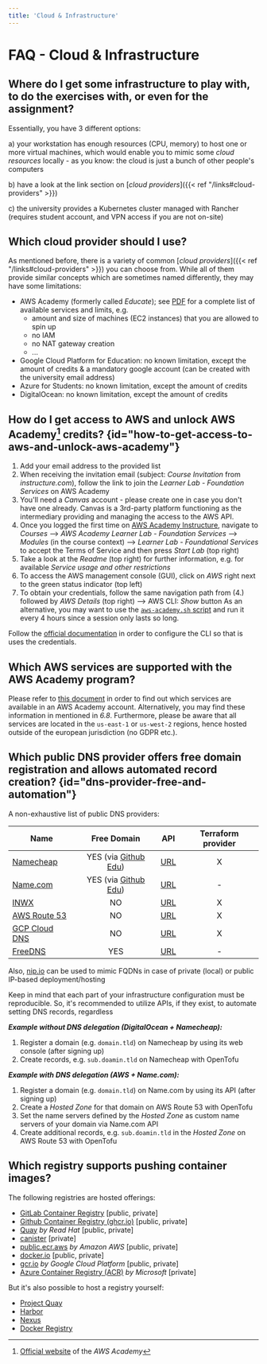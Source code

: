 ```yaml
---
title: 'Cloud & Infrastructure'
---
```



FAQ - Cloud & Infrastructure
============================


## Where do I get some infrastructure to play with, to do the exercises with, or even for the assignment?

Essentially, you have 3 different options:

a) your workstation has enough resources (CPU, memory) to host one or more virtual machines, which would enable you
   to mimic some *cloud resources* locally - as you know: the cloud is just a bunch of other people's computers

b) have a look at the link section on [*cloud providers*]({{< ref "/links#cloud-providers" >}})

c) the university provides a Kubernetes cluster managed with Rancher (requires student account, and VPN access if you
   are not on-site)


## Which cloud provider should I use?

As mentioned before, there is a variety of common [*cloud providers*]({{< ref "/links#cloud-providers" >}}) you can choose from.
While all of them provide similar concepts which are sometimes named differently, they may have some limitations:

* AWS Academy (formerly called *Educate*); see
  [PDF](/assets/AWS-Academy-Learner-Lab_Services_20230518.pdff) for a complete list of available services and limits, e.g.
  * amount and size of machines (EC2 instances) that you are allowed to spin up
  * no IAM
  * no NAT gateway creation
  * ...  
* Google Cloud Platform for Education: no known limitation, except the amount of credits & a mandatory google
  account (can be created with the university email address)
* Azure for Students: no known limitation, except the amount of credits
* DigitalOcean: no known limitation, except the amount of credits


## How do I get access to AWS and unlock AWS Academy[^1] credits? {id="how-to-get-access-to-aws-and-unlock-aws-academy"}

1. Add your email address to the provided list
2. When receiving the invitation email (subject: *Course Invitation* from *instructure.com*), follow the link to join
   the *Learner Lab - Foundation Services* on AWS Academy
3. You'll need a *Canvas* account - please create one in case you don't have one already. Canvas is a 3rd-party platform
   functioning as the intermediary providing and managing the access to the AWS API.
4. Once you logged the first time on [AWS Academy Instructure](https://awsacademy.instructure.com/login/canvas),
   navigate to *Courses* --> *AWS Academy Learner Lab - Foundation Services* --> *Modules* (in the course context) --> 
   *Learner Lab - Foundational Services* to accept the Terms of Service and then press *Start Lab* (top right)
5. Take a look at the *Readme* (top right) for further information, e.g. for available *Service usage and other
   restrictions*
6. To access the AWS management console (GUI), click on *AWS* right next to the green status indicator (top left)
7. To obtain your credentials, follow the same navigation path from (4.) followed by *AWS Details* (top right) --> AWS
   CLI: *Show* button
   As an alternative, you may want to use the 
   [`aws-academy.sh` script](https://github.com/lucendio/lecture-devops-code/blob/master/hack/aws-academy.sh)
   and run it every 4 hours since a session only lasts so long.

Follow the [official documentation](https://docs.aws.amazon.com/cli/latest/userguide/cli-configure-files.html) in order
to configure the CLI so that is uses the credentials.

[^1]: [Official website](https://aws.amazon.com/training/awsacademy/) of the *AWS Academy*


## Which AWS services are supported with the AWS Academy program?

Please refer to [this document](/assets/AWS-Academy-Learner-Lab_Foundational-Services_20211002.pdf) in order to find
out which services are available in an AWS Academy account. Alternatively, you may find these information in mentioned
in *6.8*. Furthermore, please be aware that all services are located in the `us-east-1` or `us-west-2` regions, hence
hosted outside of the european jurisdiction (no GDPR etc.).


## Which public DNS provider offers free domain registration and allows automated record creation? {id="dns-provider-free-and-automation"}

A non-exhaustive list of public DNS providers:

| Name                                             |                         Free Domain                          | API                                                                           | Terraform provider |
|--------------------------------------------------|:------------------------------------------------------------:|-------------------------------------------------------------------------------|:------------------:|
| [Namecheap](https://www.namecheap.com)           |  YES (via [Github Edu](https://education.github.com/pack))   | [URL](https://www.namecheap.com/support/api/intro/)                           |  X                 |
| [Name.com](https://www.name.com)                 | YES (via [Github Edu](https://education.github.com/pack))    | [URL](https://www.name.com/api-docs)                                          |  -                 |
| [INWX](https://www.inwx.de/en)                   |                              NO                              | [URL](https://www.inwx.de/en/offer/api)                                       |  X                 |
| [AWS Route 53](https://aws.amazon.com/route53/)  |                              NO                              | [URL](https://docs.aws.amazon.com/Route53/latest/APIReference/Welcome.html)   |  X                 |
| [GCP Cloud DNS](https://cloud.google.com/dns)    |                              NO                              | [URL](https://cloud.google.com/dns/docs/apis)                                 |  X                 |
| [FreeDNS](https://freedns.afraid.org/)           |                             YES                              | [URL](https://freedns.afraid.org)                                             |  -                 |

Also, [nip.io](https://nip.io) can be used to mimic FQDNs in case of private (local) or public IP-based deployment/hosting 

Keep in mind that each part of your infrastructure configuration must be reproducible. So, it's recommended to utilize
APIs, if they exist, to automate setting DNS records, regardless

__*Example without DNS delegation (DigitalOcean + Namecheap):*__

1. Register a domain (e.g. `domain.tld`) on Namecheap by using its web console (after signing up)
2. Create records, e.g. `sub.doamin.tld` on Namecheap with OpenTofu


__*Example with DNS delegation (AWS + Name.com):*__

1. Register a domain (e.g. `domain.tld`) on Name.com by using its API (after signing up)
2. Create a *Hosted Zone* for that domain on AWS Route 53 with OpenTofu
3. Set the name servers defined by the *Hosted Zone* as custom name servers of your domain via Name.com API
4. Create additional records, e.g. `sub.doamin.tld` in the *Hosted Zone* on AWS Route 53 with OpenTofu


## Which registry supports pushing container images? 

The following registries are hosted offerings:

* [GitLab Container Registry](https://docs.gitlab.com/ee/user/packages/container_registry/) [public, private]
* [Github Container Registry (ghcr.io)](https://docs.github.com/en/packages/working-with-a-github-packages-registry/working-with-the-container-registry) [public, private]
* [Quay](https://quay.io) *by Read Hat* [public, private]
* [canister](https://canister.io/) [private]
* [public.ecr.aws](https://public.ecr.aws) *by Amazon AWS* [public, private]
* [docker.io](https://hub.docker.com/) [public, private]
* [gcr.io](https://console.cloud.google.com/gcr/images/google-containers/GLOBAL) *by Google Cloud Platform* [public, private]
* [Azure Container Registry (ACR)](https://azure.microsoft.com/en-us/products/container-registry/) *by Microsoft* [private]

But it's also possible to host a registry yourself:

* [Project Quay](https://www.projectquay.io/)
* [Harbor](https://goharbor.io/)
* [Nexus](https://www.sonatype.com/products/sonatype-nexus-oss)
* [Docker Registry](https://hub.docker.com/_/registry)
